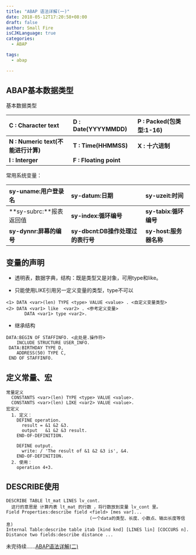 ```yaml
---
title: "ABAP 语法详解(一)"
date: 2018-05-12T17:20:58+08:00
draft: false
author: Small Fire
isCJKLanguage: true
categories: 
  - ABAP

tags: 
  - abap

---
```


## ABAP基本数据类型

  基本数据类型

| C : Character text                 | D : Date(YYYYMMDD)     | P : Packed(包类型:1-16) |
| :--------------------------------- | :--------------------- | :---------------------- |
| **N : Numeric text(不能进行计算)** | **T : Time(HHMMSS)**   | **X : 十六进制**        |
| **I : Interger**                   | **F : Floating point** |                         |

   常用系统变量：

| sy-uname:用户登录名     | sy-datum:日期                     | sy-uzeit:时间          |
| :---------------------- | :-------------------------------- | :--------------------- |
| **sy-subrc:**报表返回值 | **sy-index:循环编号**             | **sy-tabix:循环编号**  |
| **sy-dynnr:屏幕的编号** | **sy-dbcnt:DB操作处理过的表行号** | **sy-host:服务器名称** |

## 变量的声明
- 透明表，数据字典，结构：既是类型又是对象，可用type和like。

- 只能使用LIKE引用另一定义变量的类型，type不可以

```JS
<1> DATA <var>(len) TYPE <type> VALUE <value> . <自定义变量类型>
<2> DATA <var1> like  <var2> . <参考定义变量>
	   DATA <var1> type <var2>. 
```

- 继承结构

```JS
DATA:BEGIN OF STAFFINFO. <此处是.操作符>
    INCLUDE STRUCTURE USER_INFO.
 DATA:BIRTHDAY TYPE D,
    ADDRESS(50) TYPE C,
 END OF STAFFINFO.
```



## 定义常量、宏
```JS
常量定义
  CONSTANTS <var>(len) TYPE <type> VALUE <value>.
  CONSTANTS <var>(len) LIKE <var2> VALUE <value>.
宏定义 
  1. 定义：
    DEFINE operation.
      result = &1 &2 &3.
      output   &1 &2 &3 result.
    END-OF-DEFINITION.

    DEFINE output.
      write: / 'The result of &1 &2 &3 is', &4.
    END-OF-DEFINITION.
  2. 使用：
    operation 4+3.
```
##  DESCRIBE使用
```JS
DESCRIBE TABLE lt_mat LINES lv_cont.
  这行的意思是 计算内表 lt_mat 的行数 ，将行数放到变量 lv_cont 里。
Field Properties:describe field <field> [mes var]...
                                (一个data的类型、长度、小数点、输出长度等信息)
Internal Table:describe table itab [kind knd] [LINES lin] [COCCURS n].
Distance two fields:describe distance ...
```


未完待续......[ABAP语法详解(二)](https://coldinfire.github.io/2019/ABAP2)